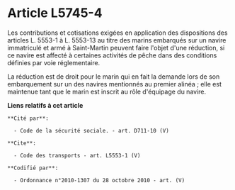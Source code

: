 # Article L5745-4

Les contributions et cotisations exigées en application des dispositions des articles L. 5553-1 à L. 5553-13 au titre des
marins embarqués sur un navire immatriculé et armé à Saint-Martin peuvent faire l'objet d'une réduction, si ce navire est
affecté à certaines activités de pêche dans des conditions définies par voie réglementaire. 

La réduction est de droit pour le marin qui en fait la demande lors de son embarquement sur un des navires mentionnés au
premier alinéa ; elle est maintenue tant que le marin est inscrit au rôle d'équipage du navire.

**Liens relatifs à cet article**

	**Cité par**:

	  - Code de la sécurité sociale. - art. D711-10 (V)

	**Cite**:

	  - Code des transports - art. L5553-1 (V)

	**Codifié par**:

	  - Ordonnance n°2010-1307 du 28 octobre 2010 - art. (V)
